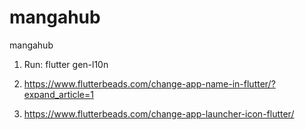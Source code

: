 # mangahub
mangahub

1. Run: flutter gen-l10n

2. https://www.flutterbeads.com/change-app-name-in-flutter/?expand_article=1

3. https://www.flutterbeads.com/change-app-launcher-icon-flutter/